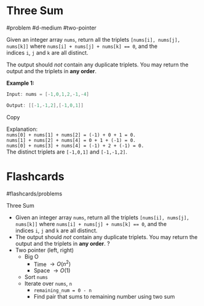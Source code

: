 # Three Sum
#problem #d-medium #two-pointer 

Given an integer array `nums`, return all the triplets `[nums[i], nums[j], nums[k]]` where `nums[i] + nums[j] + nums[k] == 0`, and the indices `i`, `j` and `k` are all distinct.

The output should _not_ contain any duplicate triplets. You may return the output and the triplets in **any order**.

**Example 1:**

```java
Input: nums = [-1,0,1,2,-1,-4]

Output: [[-1,-1,2],[-1,0,1]]
```

Copy

Explanation:  
`nums[0] + nums[1] + nums[2] = (-1) + 0 + 1 = 0.`  
`nums[1] + nums[2] + nums[4] = 0 + 1 + (-1) = 0.`  
`nums[0] + nums[3] + nums[4] = (-1) + 2 + (-1) = 0.`  
The distinct triplets are `[-1,0,1]` and `[-1,-1,2]`.

# Flashcards
#flashcards/problems 

Three Sum
- Given an integer array `nums`, return all the triplets `[nums[i], nums[j], nums[k]]` where `nums[i] + nums[j] + nums[k] == 0`, and the indices `i`, `j` and `k` are all distinct.
- The output should _not_ contain any duplicate triplets. You may return the output and the triplets in **any order**.
?
- Two pointer (left, right)
	- Big O
		- Time $\to O(n^2)$
		- Space $\to O(1)$
	- Sort `nums`
	- Iterate over `nums`, `n`
		- `remaining_num = 0 - n`
		- Find pair that sums to remaining number using two sum
<!--SR:!2025-01-17,5,230-->